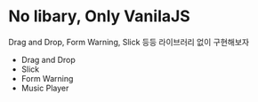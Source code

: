 # No libary, Only VanilaJS

Drag and Drop, Form Warning, Slick 등등 라이브러리 없이 구현해보자

- Drag and Drop
- Slick
- Form Warning
- Music Player
